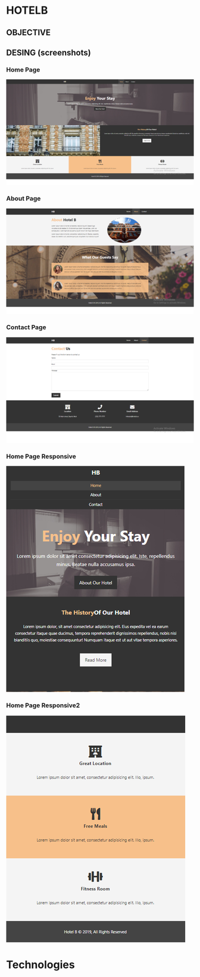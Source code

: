 # HOTELB

## OBJECTIVE

## DESING (screenshots)

### Home Page

![](./HomePage.png)

###  About Page

![](./AboutPage.png)

###  Contact Page

![](./ContactPage.png)

###  Home Page Responsive

![](./HomePageResponsive.png)

###  Home Page Responsive2

![](./HomePageResponsive2.png)


# Technologies

